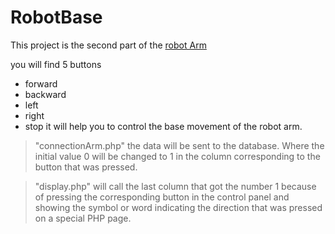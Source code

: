 # RobotBase
This project is the second part of the [robot Arm](https://github.com/MhHaddad/RobotArm_interface)

you will find 5 buttons 
* forward
* backward
* left
* right
* stop 
it will help you to control the base movement of the robot arm.


>  "connectionArm.php" the data will be sent to the database. Where the initial value 0 will be changed to 1 in the column corresponding to the button that was pressed.


>  "display.php" will call the last column that got the number 1 because of pressing the corresponding button in the control panel and showing the symbol or word indicating the direction that was pressed on a special PHP page.
